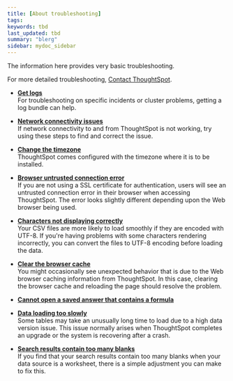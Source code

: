 ```yaml
---
title: [About troubleshooting]
tags: 
keywords: tbd
last_updated: tbd
summary: "blerg"
sidebar: mydoc_sidebar
---
```

The information here provides very basic troubleshooting.

For more detailed troubleshooting, [Contact ThoughtSpot](../misc/contact.html#).

-   **[Get logs](../../admin/troubleshooting/get_logs.html)**  
For troubleshooting on specific incidents or cluster problems, getting a log bundle can help.
-   **[Network connectivity issues](../../admin/troubleshooting/check_connectivity.html)**  
If network connectivity to and from ThoughtSpot is not working, try using these steps to find and correct the issue.
-   **[Change the timezone](../../admin/troubleshooting/set_timezone.html)**  
ThoughtSpot comes configured with the timezone where it is to be installed.
-   **[Browser untrusted connection error](../../admin/troubleshooting/certificate_warning.html)**  
If you are not using a SSL certificate for authentication, users will see an untrusted connection error in their browser when accessing ThoughtSpot. The error looks slightly different depending upon the Web browser being used.
-   **[Characters not displaying correctly](../../admin/loading/char_encoding.html)**  
Your CSV files are more likely to load smoothly if they are encoded with UTF-8. If you're having problems with some characters rendering incorrectly, you can convert the files to UTF-8 encoding before loading the data.
-   **[Clear the browser cache](../../admin/troubleshooting/clear_browser_cache.html)**  
You might occasionally see unexpected behavior that is due to the Web browser caching information from ThoughtSpot. In this case, clearing the browser cache and reloading the page should resolve the problem.
-   **[Cannot open a saved answer that contains a formula](../../admin/troubleshooting/formula_date_problem.html)**  

-   **[Data loading too slowly](../../admin/troubleshooting/data_loading_too_slowly.html)**  
Some tables may take an unusually long time to load due to a high data version issue. This issue normally arises when ThoughtSpot completes an upgrade or the system is recovering after a crash.
-   **[Search results contain too many blanks](../../admin/troubleshooting/search_too_many_blanks.html)**  
If you find that your search results contain too many blanks when your data source is a worksheet, there is a simple adjustment you can make to fix this.
